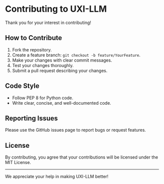 # Contributing to UXI-LLM

Thank you for your interest in contributing!

## How to Contribute

1. Fork the repository.
2. Create a feature branch: `git checkout -b feature/YourFeature`.
3. Make your changes with clear commit messages.
4. Test your changes thoroughly.
5. Submit a pull request describing your changes.

## Code Style

- Follow PEP 8 for Python code.
- Write clear, concise, and well-documented code.

## Reporting Issues

Please use the GitHub issues page to report bugs or request features.

## License

By contributing, you agree that your contributions will be licensed under the MIT License.

---

We appreciate your help in making UXI-LLM better!
